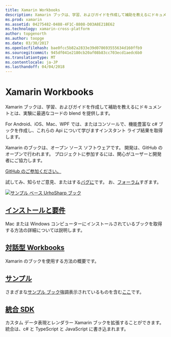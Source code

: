 ```yaml
---
title: Xamarin Workbooks
description: Xamarin ブックは、学習、およびガイドを作成して補助を教えるにドキュメントとは、実験に最適なコードの blend を提供します。
ms.prod: xamarin
ms.assetid: 04275482-0488-4F1C-8808-D03A8E21BE62
ms.technology: xamarin-cross-platform
author: topgenorth
ms.author: toopge
ms.date: 03/30/2017
ms.openlocfilehash: bae0fcc5b82a2833e39d078693555634d160ffb9
ms.sourcegitcommit: 945df041e2180cb20af08b83cc703ecd1aedc6b0
ms.translationtype: MT
ms.contentlocale: ja-JP
ms.lasthandoff: 04/04/2018
---
```

# <a name="xamarin-workbooks"></a>Xamarin Workbooks

Xamarin ブックは、学習、およびガイドを作成して補助を教えるにドキュメントとは、実験に最適なコードの blend を提供します。

For Android、iOS、Mac、WPF では、またはコンソールで、機能豊富な c# ブックを作成し、これらの Api について学びますインスタント ライブ結果を取得します。

Xamarin のブックは、オープン ソース ソフトウェアです。 開発は、GitHub のオープンで行われます。 プロジェクトに参加するには、関心がユーザーと開発者にご協力します。

<a class="github-button" href="https://github.com/Microsoft/workbooks" data-size="large" aria-label="View Microsoft/workbooks on GitHub">GitHub のご参加ください。</a>

試してみ、知らせご意見、またはする[バグに](~/tools/workbooks/install.md#reporting-bugs)です。 お、[フォーラム](https://forums.xamarin.com/categories/inspector)すぎます。

[![](images/interactive-1.0.0-urho-planet-earth-small.png "サンプル ベース UrhoSharp ブック")](images/interactive-1.0.0-urho-planet-earth.png#lightbox)

## <a name="installation-and-requirementsinstallmd"></a>[インストールと要件](install.md)

Mac または Windows コンピューターにインストールされているブックを取得する方法の詳細については説明します。

## <a name="interactive-workbooksworkbookmd"></a>[対話型 Workbooks](workbook.md)

Xamarin のブックを使用する方法の概要です。

## <a name="samplessamplesindexmd"></a>[サンプル](samples/index.md)

さまざまな[サンプル ブック](https://developer.xamarin.com/workbooks/)強調表示されているものを含む[ここ](samples/index.md)です。

## <a name="integration-sdksdkindexmd"></a>[統合 SDK](sdk/index.md)

カスタム データ表現とレンダラー Xamarin ブックを拡張することができます。 統合は、c# と TypeScript と JavaScript に書き込まれます。

<script async defer src="https://buttons.github.io/buttons.js"></script>